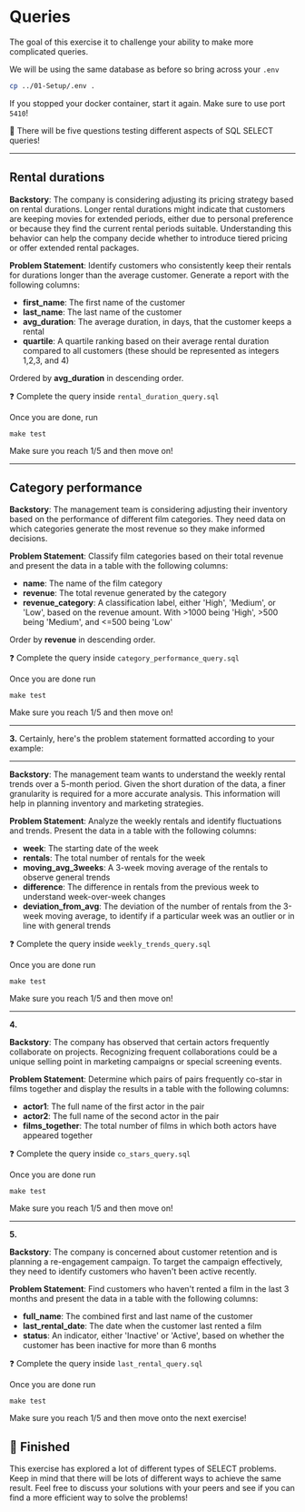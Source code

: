 # Queries

The goal of this exercise it to challenge your ability to make more complicated queries.

We will be using the same database as before so bring across your `.env`

```bash
cp ../01-Setup/.env .
```

If you stopped your docker container, start it again. Make sure to use port `5410`!

🎯 There will be five questions testing different aspects of SQL SELECT queries!

---

## Rental durations


**Backstory**: The company is considering adjusting its pricing strategy based on rental durations. Longer rental durations might indicate that customers are keeping movies for extended periods, either due to personal preference or because they find the current rental periods suitable. Understanding this behavior can help the company decide whether to introduce tiered pricing or offer extended rental packages.

**Problem Statement**: Identify customers who consistently keep their rentals for durations longer than the average customer. Generate a report with the following columns:
- **first_name**: The first name of the customer
- **last_name**: The last name of the customer
- **avg_duration**: The average duration, in days, that the customer keeps a rental
- **quartile**: A quartile ranking based on their average rental duration compared to all customers (these should be represented as integers 1,2,3, and 4)

Ordered by **avg_duration** in descending order.

❓ Complete the query inside `rental_duration_query.sql`

Once you are done, run

```
make test
```

Make sure you reach 1/5 and then move on!


---

## Category performance

**Backstory**: The management team is considering adjusting their inventory based on the performance of different film categories. They need data on which categories generate the most revenue so they make informed decisions.

**Problem Statement**: Classify film categories based on their total revenue and present the data in a table with the following columns:
- **name**: The name of the film category
- **revenue**: The total revenue generated by the category
- **revenue_category**: A classification label, either 'High', 'Medium', or 'Low', based on the revenue amount. With >1000 being 'High', >500 being 'Medium', and <=500 being 'Low'

Order by **revenue** in descending order.

❓ Complete the query inside `category_performance_query.sql`

Once you are done run

```
make test
```

Make sure you reach 1/5 and then move on!

---

**3.**
Certainly, here's the problem statement formatted according to your example:

---

**Backstory**: The management team wants to understand the weekly rental trends over a 5-month period. Given the short duration of the data, a finer granularity is required for a more accurate analysis. This information will help in planning inventory and marketing strategies.

**Problem Statement**: Analyze the weekly rentals and identify fluctuations and trends. Present the data in a table with the following columns:
- **week**: The starting date of the week
- **rentals**: The total number of rentals for the week
- **moving_avg_3weeks**: A 3-week moving average of the rentals to observe general trends
- **difference**: The difference in rentals from the previous week to understand week-over-week changes
- **deviation_from_avg**: The deviation of the number of rentals from the 3-week moving average, to identify if a particular week was an outlier or in line with general trends


❓ Complete the query inside `weekly_trends_query.sql`

Once you are done run

```
make test
```

Make sure you reach 1/5 and then move on!

---

**4.**

**Backstory**: The company has observed that certain actors frequently collaborate on projects. Recognizing frequent collaborations could be a unique selling point in marketing campaigns or special screening events.

**Problem Statement**: Determine which pairs of pairs frequently co-star in films together and display the results in a table with the following columns:
- **actor1**: The full name of the first actor in the pair
- **actor2**: The full name of the second actor in the pair
- **films_together**: The total number of films in which both actors have appeared together

❓ Complete the query inside `co_stars_query.sql`

Once you are done run

```
make test
```

Make sure you reach 1/5 and then move on!

---

**5.**

**Backstory**: The company is concerned about customer retention and is planning a re-engagement campaign. To target the campaign effectively, they need to identify customers who haven't been active recently.

**Problem Statement**: Find customers who haven't rented a film in the last 3 months and present the data in a table with the following columns:
- **full_name**: The combined first and last name of the customer
- **last_rental_date**: The date when the customer last rented a film
- **status**: An indicator, either 'Inactive' or 'Active', based on whether the customer has been inactive for more than 6 months

❓ Complete the query inside `last_rental_query.sql`

Once you are done run

```
make test
```

Make sure you reach 1/5 and then move onto the next exercise!

## 🏁 Finished

This exercise has explored a lot of different types of SELECT problems. Keep in mind that there will be lots of different ways to achieve the same result. Feel free to discuss your solutions with your peers and see if you can find a more efficient way to solve the problems!

